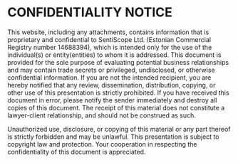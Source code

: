 # CONFIDENTIALITY NOTICE


This website, including any attachments, contains information that is proprietary and confidential to SentiScope Ltd. (Estonian Commercial Registry number 14688394), which is intended only for the use of the individual(s) or entity(entities) to whom it is addressed. This document is provided for the sole purpose of evaluating potential business relationships and may contain trade secrets or privileged, undisclosed, or otherwise confidential information. If you are not the intended recipient, you are hereby notified that any review, dissemination, distribution, copying, or other use of this presentation is strictly prohibited. If you have received this document in error, please notify the sender immediately and destroy all copies of this document. The receipt of this material does not constitute a lawyer-client relationship, and should not be construed as such.

Unauthorized use, disclosure, or copying of this material or any part thereof is strictly forbidden and may be unlawful. This presentation is subject to copyright law and protection. Your cooperation in respecting the confidentiality of this document is appreciated.